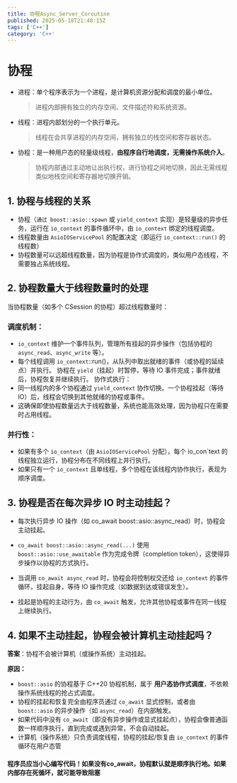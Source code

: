 ```yaml
---
title: 协程Async_Server_Coroutine
published: 2025-05-18T21:40:15Z
tags: ['C++']
category: 'C++'
---
```


# 协程

+ 进程：单个程序表示为一个进程，是计算机资源分配和调度的最小单位。
    > 进程内部拥有独立的内存空间、文件描述符和系统资源。

+ 线程：进程内部划分的一个执行单元。
    > 线程在会共享进程的内存空间，拥有独立的栈空间和寄存器状态。

+ 协程：是一种用户态的轻量级线程，**由程序自行地调度，无需操作系统介入**。
    > 协程内部通过主动地让出执行权，进行协程之间地切换，因此无需线程类似地栈空间和寄存器地切换开销。

## 1. 协程与线程的关系

+ 协程（`通过 boost::asio::spawn` 或 `yield_context` 实现）是轻量级的异步任务，运行在 `io_context` 的事件循环中，由 `io_context` 绑定的线程调度。
+ 线程数量由 `AsioIOServicePool` 的配置决定（即运行 `io_context::run()` 的线程数）
+ 协程数量可以远超线程数量，因为协程是协作式调度的，类似用户态线程，不需要独占系统线程。

## 2. 协程数量大于线程数量时的处理
当协程数量（如多个 CSession 的协程）超过线程数量时：

### 调度机制：
+ `io_context` 维护一个事件队列，管理所有挂起的异步操作（包括协程的 `async_read`、`async_write` 等）。
+ 每个线程调用 `io_context`::run()，从队列中取出就绪的事件（或协程的延续点）并执行。
协程在 `yield`（挂起）时暂停，等待 IO 事件完成；事件就绪后，协程恢复并继续执行。
协作式执行：
+ 同一线程内的多个协程通过 `yield_context` 协作切换。一个协程挂起（等待 IO）后，线程会切换到其他就绪的协程或事件。
+ 这确保即使协程数量远大于线程数量，系统也能高效处理，因为协程只在需要时占用线程。


### 并行性：

+ 如果有多个 `io_context`（由 `AsioIOServicePool` 分配），每个 io_con`text 的线程独立运行，协程分布在不同线程上并行执行。
+ 如果只有一个 `io_context` 且单线程，多个协程在该线程内协作执行，表现为顺序调度。


## 3. 协程是否在每次异步 IO 时主动挂起？

+ 每次执行异步 IO 操作（如 co_await boost::asio::async_read）时，协程会主动挂起。

+ `co_await boost::asio::async_read(...)` 使用 `boost::asio::use_awaitable` 作为完成令牌（completion token），这使得异步操作以协程的方式执行。
+ 当调用 `co_await async_read` 时，协程会将控制权交还给 `io_context` 的事件循环，挂起自身，等待 IO 操作完成（如数据到达或错误发生）。
+ 挂起是协程的主动行为，由 `co_await` 触发，允许其他协程或事件在同一线程上继续执行。

## 4. 如果不主动挂起，协程会被计算机主动挂起吗？

**答案**：协程不会被计算机（或操作系统）主动挂起。

**原因：**

+ `boost::asio` 的协程基于 C++20 协程机制，属于 **用户态协作式调度**，不依赖操作系统线程的抢占式调度。
+ 协程的挂起和恢复完全由程序员通过 `co_await` 显式控制，或者由 `boost::asio` 的异步操作（如 `async_read`）在内部触发。
+ 如果代码中没有 `co_await`（即没有异步操作或显式挂起点），协程会像普通函数一样顺序执行，直到完成或遇到异常，不会自动挂起。
+ 计算机（操作系统）只负责调度线程，协程的挂起/恢复由 `io_context` 的事件循环在用户态管

#### 程序员应当小心编写代码！如果没有co_await，协程默认就是顺序执行地。如果内部存在死循环，就可能导致阻塞